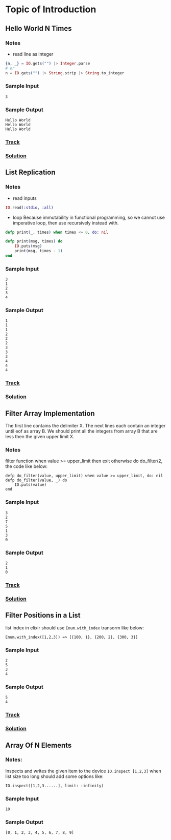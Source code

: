 Topic of Introduction
===
## Hello World N Times
### Notes
* read line as integer
```elixir
{n, _} = IO.gets("") |> Integer.parse
# or
n = IO.gets("") |> String.strip |> String.to_integer
```
### Sample Input
```
3
```
### Sample Output
```
Hello World
Hello World
Hello World
```
### [Track](https://www.hackerrank.com/challenges/fp-hello-world-n-times)
### [Solution](./introduction/hello-world-n-times.exs)

## List Replication
### Notes

* read inputs
```elixir
IO.read(:stdio, :all)
```
* loop
Because immutability in functional programming, so we cannot use imperative loop, then use recursively instead with.
```elixir
defp print(_, times) when times <= 0, do: nil

defp print(msg, times) do
    IO.puts(msg)
    print(msg, times - 1)
end
```
### Sample Input
```
3
1
2
3
4
```
### Sample Output
```
1
1
1
2
2
2
3
3
3
4
4
4
```

### [Track](https://www.hackerrank.com/challenges/fp-list-replication)
### [Solution](./introduction/list-replication.exs)

## Filter Array Implementation
The first line contains the delimiter X.
The next lines each contain an integer until eof as array B.
We should print all the integers from array B that are less then the given upper limit X.
### Notes
filter function when value >= upper_limit then exit otherwise do do_filter/2, the code like below:
```
defp do_filter(value, upper_limit) when value >= upper_limit, do: nil
defp do_filter(value, _) do
    IO.puts(value)
end
```
### Sample Input
```
3
2
7
5
1
3
0
```
### Sample Output
```
2
1
0
```

### [Track](https://www.hackerrank.com/challenges/fp-filter-array)
### [Solution](./introduction/filter-array.exs)

## Filter Positions in a List
list index in elixir should use `Enum.with_index` transorm like below:
```
Enum.with_index([1,2,3]) => [{100, 1}, {200, 2}, {300, 3}]
```
### Sample Input
```
2
5
3
4
```
### Sample Output
```
5
4
```
### [Track](https://www.hackerrank.com/challenges/fp-filter-positions-in-a-list)
### [Solution](./introduction/filter-position.exs)

## Array Of N Elements
### Notes:
Inspects and writes the given item to the device
`IO.inspect [1,2,3]`
when list size too long should add some options like:
```
IO.inspect([1,2,3......], limit: :infinity)
```
### Sample Input
```
10
```
### Sample Output
```
[0, 1, 2, 3, 4, 5, 6, 7, 8, 9]
```